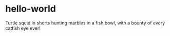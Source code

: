 # hello-world

Turtle squid in shorts hunting marbles in a fish bowl, with a bounty of every catfish eye ever!

